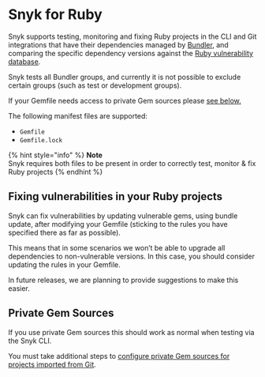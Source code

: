 # Snyk for Ruby

Snyk supports testing, monitoring and fixing Ruby projects in the CLI and Git integrations that have their dependencies managed by [Bundler](https://bundler.io/), and comparing the specific dependency versions against the [Ruby vulnerability database](https://snyk.io/vuln?type=rubygems).

Snyk tests all Bundler groups, and currently it is not possible to exclude certain groups \(such as test or development groups\).

If your Gemfile needs access to private Gem sources please [see below.](snyk-for-ruby.md)

The following manifest files are supported:

* `Gemfile`
* `Gemfile.lock`

{% hint style="info" %}
**Note**  
Snyk requires both files to be present in order to correctly test, monitor & fix Ruby projects
{% endhint %}

## Fixing vulnerabilities in your Ruby projects

Snyk can fix vulnerabilities by updating vulnerable gems, using bundle update, after modifying your Gemfile \(sticking to the rules you have specified there as far as possible\).

This means that in some scenarios we won’t be able to upgrade all dependencies to non-vulnerable versions. In this case, you should consider updating the rules in your Gemfile.

In future releases, we are planning to provide suggestions to make this easier.

## **Private Gem Sources**

If you use private Gem sources this should work as normal when testing via the Snyk CLI.

You must take additional steps to [configure private Gem sources for projects imported from Git](https://docs.snyk.io/integrations/private-registry-integrations/private-gem-sources-for-ruby).

